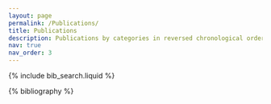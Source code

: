 ```yaml
---
layout: page
permalink: /Publications/
title: Publications
description: Publications by categories in reversed chronological order. Full list can be referred to [Ziliang's Google Scholar](https://scholar.google.com/citations?user=2uSFOxgAAAAJ&hl=en&oi=ao).
nav: true
nav_order: 3
---
```


<!-- _pages/publications.md -->

<!-- Bibsearch Feature -->

{% include bib_search.liquid %}

<div class="publications">

{% bibliography %}

</div>
